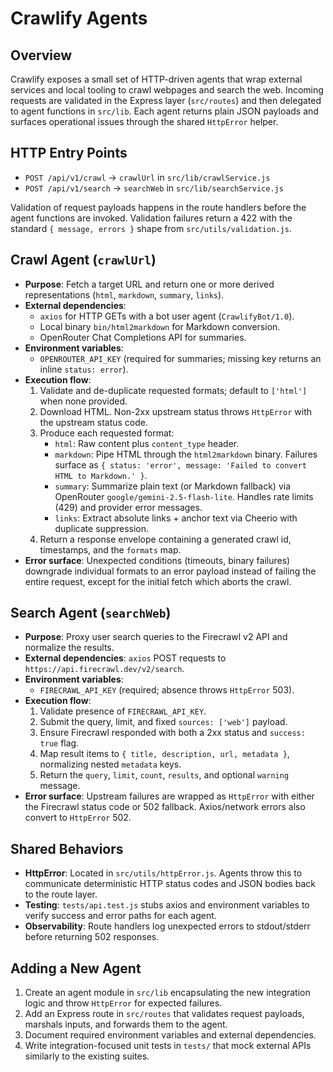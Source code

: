 # Crawlify Agents

## Overview
Crawlify exposes a small set of HTTP-driven agents that wrap external services and local tooling to crawl webpages and search the web. Incoming requests are validated in the Express layer (`src/routes`) and then delegated to agent functions in `src/lib`. Each agent returns plain JSON payloads and surfaces operational issues through the shared `HttpError` helper.

## HTTP Entry Points
- `POST /api/v1/crawl` → `crawlUrl` in `src/lib/crawlService.js`
- `POST /api/v1/search` → `searchWeb` in `src/lib/searchService.js`

Validation of request payloads happens in the route handlers before the agent functions are invoked. Validation failures return a 422 with the standard `{ message, errors }` shape from `src/utils/validation.js`.

## Crawl Agent (`crawlUrl`)
- **Purpose**: Fetch a target URL and return one or more derived representations (`html`, `markdown`, `summary`, `links`).
- **External dependencies**:
  - `axios` for HTTP GETs with a bot user agent (`CrawlifyBot/1.0`).
  - Local binary `bin/html2markdown` for Markdown conversion.
  - OpenRouter Chat Completions API for summaries.
- **Environment variables**:
  - `OPENROUTER_API_KEY` (required for summaries; missing key returns an inline `status: error`).
- **Execution flow**:
  1. Validate and de-duplicate requested formats; default to `['html']` when none provided.
  2. Download HTML. Non-2xx upstream status throws `HttpError` with the upstream status code.
  3. Produce each requested format:
     - `html`: Raw content plus `content_type` header.
     - `markdown`: Pipe HTML through the `html2markdown` binary. Failures surface as `{ status: 'error', message: 'Failed to convert HTML to Markdown.' }`.
     - `summary`: Summarize plain text (or Markdown fallback) via OpenRouter `google/gemini-2.5-flash-lite`. Handles rate limits (429) and provider error messages.
     - `links`: Extract absolute links + anchor text via Cheerio with duplicate suppression.
  4. Return a response envelope containing a generated crawl id, timestamps, and the `formats` map.
- **Error surface**: Unexpected conditions (timeouts, binary failures) downgrade individual formats to an error payload instead of failing the entire request, except for the initial fetch which aborts the crawl.

## Search Agent (`searchWeb`)
- **Purpose**: Proxy user search queries to the Firecrawl v2 API and normalize the results.
- **External dependencies**: `axios` POST requests to `https://api.firecrawl.dev/v2/search`.
- **Environment variables**:
  - `FIRECRAWL_API_KEY` (required; absence throws `HttpError` 503).
- **Execution flow**:
  1. Validate presence of `FIRECRAWL_API_KEY`.
  2. Submit the query, limit, and fixed `sources: ['web']` payload.
  3. Ensure Firecrawl responded with both a 2xx status and `success: true` flag.
  4. Map result items to `{ title, description, url, metadata }`, normalizing nested `metadata` keys.
  5. Return the `query`, `limit`, `count`, `results`, and optional `warning` message.
- **Error surface**: Upstream failures are wrapped as `HttpError` with either the Firecrawl status code or 502 fallback. Axios/network errors also convert to `HttpError` 502.

## Shared Behaviors
- **HttpError**: Located in `src/utils/httpError.js`. Agents throw this to communicate deterministic HTTP status codes and JSON bodies back to the route layer.
- **Testing**: `tests/api.test.js` stubs axios and environment variables to verify success and error paths for each agent.
- **Observability**: Route handlers log unexpected errors to stdout/stderr before returning 502 responses.

## Adding a New Agent
1. Create an agent module in `src/lib` encapsulating the new integration logic and throw `HttpError` for expected failures.
2. Add an Express route in `src/routes` that validates request payloads, marshals inputs, and forwards them to the agent.
3. Document required environment variables and external dependencies.
4. Write integration-focused unit tests in `tests/` that mock external APIs similarly to the existing suites.
